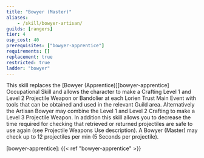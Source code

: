 ```yaml
---
title: "Bowyer (Master)"
aliases:
    - /skill/bowyer-artisan/
guilds: [rangers]
tier: 4
osp_cost: 40
prerequisites: ["bowyer-apprentice"]
requirements: []
replacement: true
restricted: true
ladder: "bowyer"
---
```

This skill replaces the [Bowyer (Apprentice)][bowyer-apprentice] Occupational Skill and allows the character to make a Crafting Level 1 and Level 2 Projectile Weapon or Bandolier at each Lorien Trust Main Event with tools that can be obtained and used in the relevant Guild area. Alternatively the Artisan Bowyer may combine the Level 1 and Level 2 Crafting to make a Level 3 Projectile Weapon. In addition this skill allows you to decrease the time required for checking that retrieved or returned projectiles are safe to use again (see Projectile Weapons Use description). A Bowyer (Master) may check up to 12 projectiles per min (5 Seconds per projectile).

[bowyer-apprentice]: {{< ref "bowyer-apprentice" >}}